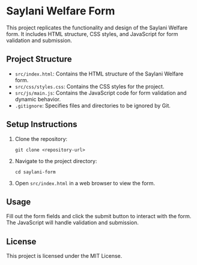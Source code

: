 # Saylani Welfare Form

This project replicates the functionality and design of the Saylani Welfare form. It includes HTML structure, CSS styles, and JavaScript for form validation and submission.

## Project Structure

- `src/index.html`: Contains the HTML structure of the Saylani Welfare form.
- `src/css/styles.css`: Contains the CSS styles for the project.
- `src/js/main.js`: Contains the JavaScript code for form validation and dynamic behavior.
- `.gitignore`: Specifies files and directories to be ignored by Git.

## Setup Instructions

1. Clone the repository:
   ```
   git clone <repository-url>
   ```

2. Navigate to the project directory:
   ```
   cd saylani-form
   ```

3. Open `src/index.html` in a web browser to view the form.

## Usage

Fill out the form fields and click the submit button to interact with the form. The JavaScript will handle validation and submission.

## License

This project is licensed under the MIT License.